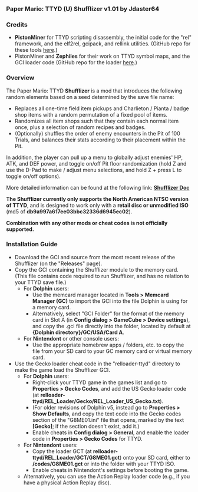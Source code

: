 ### Paper Mario: TTYD (U) Shufflizer v1.01 by Jdaster64

### Credits  
* **PistonMiner** for TTYD scripting disassembly, the initial code for the "rel" framework, and the elf2rel, gcipack, and rellink utilities. (GitHub repo for these tools [here](https://github.com/PistonMiner/ttyd-tools).)
* PistonMiner and **Zephiles** for their work on TTYD symbol maps, and the GCI loader code (GitHub repo for the loader [here](https://github.com/Zephiles/TTYD-Randomizers).)

### Overview
The Paper Mario: TTYD **Shufflizer** is a mod that introduces the following random elements based on a seed determined by the save file name:
* Replaces all one-time field item pickups and Charlieton / Pianta / badge shop items with a random permutation of a fixed pool of items.
* Randomizes all item shops such that they contain each normal item once, plus a selection of random recipes and badges.
* (Optionally) shuffles the order of enemy encounters in the Pit of 100 Trials, and balances their stats according to their placement within the Pit.

In addition, the player can pull up a menu to globally adjust enemies' HP, ATK, and DEF power, and toggle on/off Pit floor randomization (hold Z and use the D-Pad to make / adjust menu selections, and hold Z + press L to toggle on/off options).

More detailed information can be found at the following link: **[Shufflizer Doc](https://goo.gl/VhiqZH)**

**The Shufflizer currently only supports the North American NTSC version of TTYD**, and is designed to work only with a **retail disc or unmodified ISO** (md5 of **db9a997a617ee03bbc32336d6945ec02**).

**Combination with any other mods or cheat codes is not officially supported.**

### Installation Guide
* Download the GCI and source from the most recent release of the Shufflizer (on the "Releases" page).
* Copy the GCI containing the Shufflizer module to the memory card. (This file contains code required to run Shufflizer, and has no relation to your TTYD save file.)
  * For **Dolphin** users:
    * Use the memcard manager located in **Tools > Memcard Manager (GC)** to import the GCI into the file Dolphin is using for a memory card.
    * Alternatively, select "GCI Folder" for the format of the memory card in Slot A (in **Config dialog > GameCube > Device settings**), and copy the .gci file directly into the folder, located by default at **{Dolphin directory}/GC/USA/Card A**.
  * For **Nintendont** or other console users:
    * Use the appropriate homebrew apps / folders, etc. to copy the file from your SD card to your GC memory card or virtual memory card.
* Use the Gecko loader cheat code in the "relloader-ttyd" directory to make the game load the Shufflizer GCI.
  * For **Dolphin** users:
    * Right-click your TTYD game in the games list and go to **Properties > Gecko Codes**, and add the US Gecko loader code (at **relloader-ttyd/REL_Loader/Gecko/REL_Loader_US_Gecko.txt**).
    * (For older revisions of Dolphin v5, instead go to **Properties > Show Defaults**, and copy the text code into the Gecko codes section of the "G8ME01.ini" file that opens, marked by the text **[Gecko]**; if the section doesn't exist, add it.)
    * Enable cheats in **Config dialog > General**, and enable the loader code in **Properties > Gecko Codes** for TTYD.
  * For **Nintendont** users:
    * Copy the loader GCT (at **relloader-ttyd/REL_Loader/GCT/G8ME01.gct**) onto your SD card, either to **/codes/G8ME01.gct** or into the folder with your TTYD ISO.
    * Enable cheats in Nintendont's settings before booting the game.
  * Alternatively, you can use the Action Replay loader code (e.g., if you have a physical Action Replay disc).